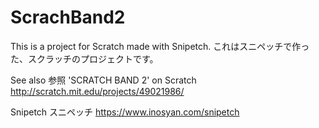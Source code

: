 # ScrachBand2
This is a project for Scratch made with Snipetch.
これはスニペッチで作った、スクラッチのプロジェクトです。

See also 参照
'SCRATCH BAND 2' on Scratch
http://scratch.mit.edu/projects/49021986/

Snipetch スニペッチ
https://www.inosyan.com/snipetch
